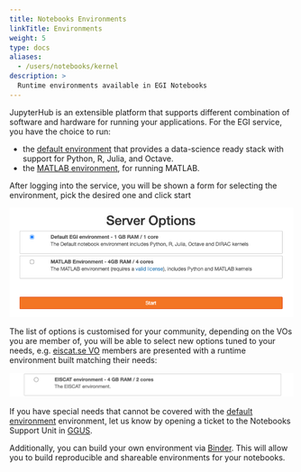 ```yaml
---
title: Notebooks Environments
linkTitle: Environments
weight: 5
type: docs
aliases:
  - /users/notebooks/kernel
description: >
  Runtime environments available in EGI Notebooks
---
```


JupyterHub is an extensible platform that supports different combination of
software and hardware for running your applications. For the EGI service, you
have the choice to run:

- the [default environment](./default) that provides a data-science ready stack
  with support for Python, R, Julia, and Octave.
- the [MATLAB environment](./matlab), for running MATLAB.

After logging into the service, you will be shown a form for selecting the
environment, pick the desired one and click start

![environmet selection](notebooks-environments.png)

The list of options is customised for your community, depending on the VOs you
are member of, you will be able to select new options tuned to your needs, e.g.
[eiscat.se VO](https://operations-portal.egi.eu/vo/view/voname/eiscat.se)
members are presented with a runtime environment built matching their needs:

![eiscat environment](eiscat-env.png)

If you have special needs that cannot be covered with the
[default environment](./default) environment, let us know by opening a ticket to
the Notebooks Support Unit in [GGUS](https://ggus.eu).

Additionally, you can build your own environment via [Binder](../../binder).
This will allow you to build reproducible and shareable environments for your
notebooks.
